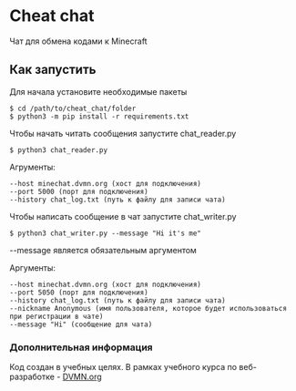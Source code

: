 # Cheat chat

Чат для обмена кодами к Minecraft

## Как запустить

Для начала установите необходимые пакеты

```commandline
$ cd /path/to/cheat_chat/folder
$ python3 -m pip install -r requirements.txt
```

Чтобы начать читать сообщения запустите chat_reader.py

```commandline
$ python3 chat_reader.py
```

Агрументы:

```commandline
--host minechat.dvmn.org (хост для подключения)
--port 5000 (порт для подключения)
--history chat_log.txt (путь к файлу для записи чата)
```

Чтобы написать сообщение в чат запустите chat_writer.py

```commandline
$ python3 chat_writer.py --message "Hi it's me"
```

--message является обязательным аргументом

Аргументы:

```commandline
--host minechat.dvmn.org (хост для подключения)
--port 5050 (порт для подключения)
--history chat_log.txt (путь к файлу для записи чата)
--nickname Anonymous (имя пользователя, которое будет использоваться при регистрации в чате)
--message "Hi" (сообщение для чата)
```

### **Дополнительная информация**
Код создан в учебных целях. В рамках учебного курса по веб-разработке - [DVMN.org](https://dvmn.org)
